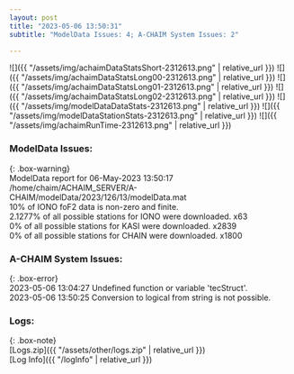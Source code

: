 ```yaml
---
layout: post
title: "2023-05-06 13:50:31"
subtitle: "ModelData Issues: 4; A-CHAIM System Issues: 2"

---
```


![]({{ "/assets/img/achaimDataStatsShort-2312613.png" | relative_url }})
![]({{ "/assets/img/achaimDataStatsLong00-2312613.png" | relative_url }})
![]({{ "/assets/img/achaimDataStatsLong01-2312613.png" | relative_url }})
![]({{ "/assets/img/achaimDataStatsLong02-2312613.png" | relative_url }})
![]({{ "/assets/img/modelDataDataStats-2312613.png" | relative_url }})
![]({{ "/assets/img/modelDataStationStats-2312613.png" | relative_url }})
![]({{ "/assets/img/achaimRunTime-2312613.png" | relative_url }})


### ModelData Issues:  
  
{: .box-warning}  
 ModelData report for 06-May-2023 13:50:17   
 /home/chaim/ACHAIM_SERVER/A-CHAIM/modelData/2023/126/13/modelData.mat   
 10% of IONO foF2 data is non-zero and finite.   
 2.1277% of all possible stations for IONO were downloaded. x63   
 0% of all possible stations for KASI were downloaded. x2839   
 0% of all possible stations for CHAIN were downloaded. x1800   
  
### A-CHAIM System Issues:  
  
{: .box-error}  
2023-05-06 13:04:27 Undefined function or variable 'tecStruct'.  
2023-05-06 13:50:25 Conversion to logical from string is not possible.  

### Logs:  
  
{: .box-note}  
[Logs.zip]({{ "/assets/other/logs.zip" | relative_url }})  
[Log Info]({{ "/logInfo" | relative_url }})  
